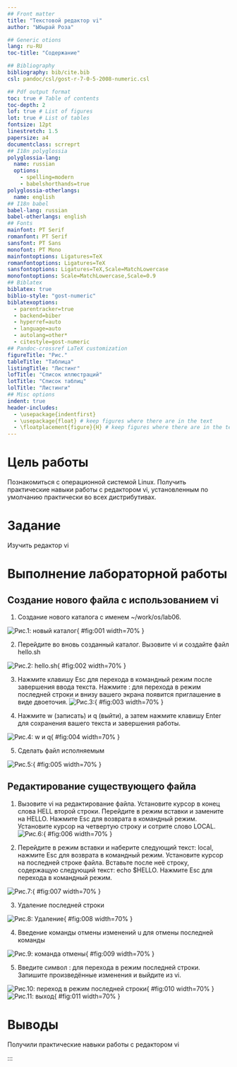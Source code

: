 ```yaml
---
## Front matter
title: "Текстовой редактор vi"
author: "Ыбырай Роза"

## Generic otions
lang: ru-RU
toc-title: "Содержание"

## Bibliography
bibliography: bib/cite.bib
csl: pandoc/csl/gost-r-7-0-5-2008-numeric.csl

## Pdf output format
toc: true # Table of contents
toc-depth: 2
lof: true # List of figures
lot: true # List of tables
fontsize: 12pt
linestretch: 1.5
papersize: a4
documentclass: scrreprt
## I18n polyglossia
polyglossia-lang:
  name: russian
  options:
	- spelling=modern
	- babelshorthands=true
polyglossia-otherlangs:
  name: english
## I18n babel
babel-lang: russian
babel-otherlangs: english
## Fonts
mainfont: PT Serif
romanfont: PT Serif
sansfont: PT Sans
monofont: PT Mono
mainfontoptions: Ligatures=TeX
romanfontoptions: Ligatures=TeX
sansfontoptions: Ligatures=TeX,Scale=MatchLowercase
monofontoptions: Scale=MatchLowercase,Scale=0.9
## Biblatex
biblatex: true
biblio-style: "gost-numeric"
biblatexoptions:
  - parentracker=true
  - backend=biber
  - hyperref=auto
  - language=auto
  - autolang=other*
  - citestyle=gost-numeric
## Pandoc-crossref LaTeX customization
figureTitle: "Рис."
tableTitle: "Таблица"
listingTitle: "Листинг"
lofTitle: "Список иллюстраций"
lotTitle: "Список таблиц"
lolTitle: "Листинги"
## Misc options
indent: true
header-includes:
  - \usepackage{indentfirst}
  - \usepackage{float} # keep figures where there are in the text
  - \floatplacement{figure}{H} # keep figures where there are in the text
---
```


# Цель работы

Познакомиться с операционной системой Linux. Получить практические навыки работы с редактором vi, установленным по умолчанию практически во всех дистрибутивах.

# Задание

Изучить редактор vi

# Выполнение лабораторной работы
## Создание нового файла с использованием vi

1. Создание нового каталога с именем ~/work/os/lab06.

![Рис.1: новый каталог](image/lab8.1.jpg){ #fig:001 width=70% }

2. Перейдите во вновь созданный каталог. Вызовите vi и создайте файл hello.sh

![Рис.2: hello.sh](image/lab8.2.jpg){ #fig:002 width=70% }

3. Нажмите клавишу Esc для перехода в командный режим после завершения ввода
текста. Нажмите : для перехода в режим последней строки и внизу вашего экрана появится
приглашение в виде двоеточия.
![Рис.3: ](image/lab8.3.jpg){ #fig:003 width=70% }

4. Нажмите w (записать) и q (выйти), а затем нажмите клавишу Enter для сохранения
вашего текста и завершения работы.

![Рис.4: w и q](image/lab8.4.jpg){ #fig:004 width=70% }

5. Сделать файл исполняемым

![Рис.5: ](image/lab8.5.jpg){ #fig:005 width=70% }

## Редактирование существующего файла

1. Вызовите vi на редактирование файла. Установите курсор в конец слова HELL второй строки. Перейдите в режим вставки и замените на HELLO. Нажмите Esc для возврата в командный режим. Установите курсор на четвертую строку и сотрите слово LOCAL. 
![Рис.6: ](image/lab8.6.jpg){ #fig:006 width=70% }

2. Перейдите в режим вставки и наберите следующий текст: local, нажмите Esc для
возврата в командный режим. Установите курсор на последней строке файла. Вставьте после неё строку, содержащую следующий текст: echo $HELLO.
Нажмите Esc для перехода в командный режим.

![Рис.7: ](image/lab8.7.jpg){ #fig:007 width=70% }

3. Удаление последней строки

![Рис.8: Удаление](image/lab8.8.jpg){ #fig:008 width=70% }

4. Введение команды отмены изменений u для отмены последней команды

![Рис.9: команда отмены](image/lab8.9.jpg){ #fig:009 width=70% }

5. Введите символ : для перехода в режим последней строки. Запишите произведённые изменения и выйдите из vi.

![Рис.10:  переход в режим последней строки](image/lab8.10.jpg){ #fig:010 width=70% }
![Рис.11:  выход](image/lab8.11.jpg){ #fig:011 width=70% }
# Выводы

Получили практические навыки работы с редактором vi

:::
